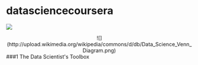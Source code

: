 datasciencecoursera
===================

![](http://cdn10.techchange.org/wp-content/uploads/2013/02/Coursera-Logo-cropped1.jpg)
<center>![](http://upload.wikimedia.org/wikipedia/commons/d/db/Data_Science_Venn_Diagram.png)</center>
###1 The Data Scientist's Toolbox
